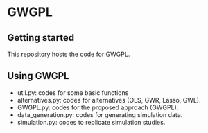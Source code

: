 # GWGPL

## Getting started

This repository hosts the code for GWGPL.

## Using GWGPL

- util.py: codes for some basic functions
- alternatives.py: codes for alternatives (OLS, GWR, Lasso, GWL).
- GWGPL.py: codes for the proposed approach (GWGPL).
- data_generation.py: codes for generating simulation data.
- simulation.py: codes to replicate simulation studies.
